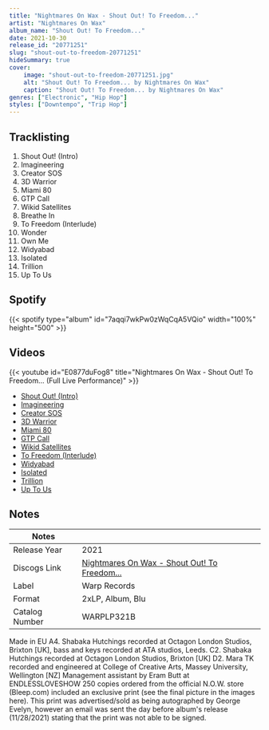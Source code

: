 ```yaml
---
title: "Nightmares On Wax - Shout Out! To Freedom..."
artist: "Nightmares On Wax"
album_name: "Shout Out! To Freedom..."
date: 2021-10-30
release_id: "20771251"
slug: "shout-out-to-freedom-20771251"
hideSummary: true
cover:
    image: "shout-out-to-freedom-20771251.jpg"
    alt: "Shout Out! To Freedom... by Nightmares On Wax"
    caption: "Shout Out! To Freedom... by Nightmares On Wax"
genres: ["Electronic", "Hip Hop"]
styles: ["Downtempo", "Trip Hop"]
---
```

## Tracklisting
1. Shout Out! (Intro)
2. Imagineering
3. Creator SOS
4. 3D Warrior
5. Miami 80
6. GTP Call
7. Wikid Satellites
8. Breathe In
9. To Freedom (Interlude)
10. Wonder
11. Own Me
12. Widyabad
13. Isolated
14. Trillion
15. Up To Us
## Spotify
{{< spotify type="album" id="7aqqi7wkPw0zWqCqA5VQio" width="100%" height="500" >}}

## Videos
{{< youtube id="E0877duFog8" title="Nightmares On Wax - Shout Out! To Freedom... (Full Live Performance)" >}}
- [Shout Out! (Intro)](https://www.youtube.com/watch?v=Hh6SyjaaK-0)
- [Imagineering](https://www.youtube.com/watch?v=sjjc2JZSan8)
- [Creator SOS](https://www.youtube.com/watch?v=0GH77QUwbMQ)
- [3D Warrior](https://www.youtube.com/watch?v=tUvpDJI5FgE)
- [Miami 80](https://www.youtube.com/watch?v=Qx5RbYhM7_s)
- [GTP Call](https://www.youtube.com/watch?v=g1o6K4rhtfo)
- [Wikid Satellites](https://www.youtube.com/watch?v=zf1tsqdjDEE)
- [To Freedom (Interlude)](https://www.youtube.com/watch?v=aTGmgeDmLpw)
- [Widyabad](https://www.youtube.com/watch?v=IF7YeqBjbkc)
- [Isolated](https://www.youtube.com/watch?v=MDjXoWWJts0)
- [Trillion](https://www.youtube.com/watch?v=-LFcxMIatJM)
- [Up To Us](https://www.youtube.com/watch?v=xh80UIthNws)

## Notes
| Notes          |             |
| ---------------| ----------- |
| Release Year   | 2021 |
| Discogs Link   | [Nightmares On Wax - Shout Out! To Freedom...](https://www.discogs.com/release/20771251-Nightmares-On-Wax-Shout-Out-To-Freedom) |
| Label          | Warp Records |
| Format         | 2xLP, Album, Blu |
| Catalog Number | WARPLP321B |

Made in EU  A4. Shabaka Hutchings recorded at Octagon London Studios, Brixton [UK], bass and keys recorded at ATA studios, Leeds. C2. Shabaka Hutchings recorded at Octagon London Studios, Brixton [UK] D2. Mara TK recorded and engineered at College of Creative Arts, Massey University, Wellington [NZ]  Management assistant by Eram Butt at ENDLESSLOVESHOW  250 copies ordered from the official N.O.W. store (Bleep.com) included an exclusive print (see the final picture in the images here). This print was advertised/sold as being autographed by George Evelyn, however an email was sent the day before album's release (11/28/2021) stating that the print was not able to be signed.
